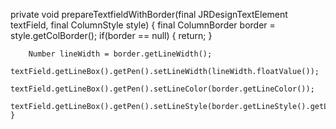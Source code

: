private void prepareTextfieldWithBorder(final JRDesignTextElement textField, final ColumnStyle style)
	{
		final ColumnBorder border = style.getColBorder();
		if(border == null)
		{
			return;
		}
		
		Number lineWidth = border.getLineWidth();
		textField.getLineBox().getPen().setLineWidth(lineWidth.floatValue());
		textField.getLineBox().getPen().setLineColor(border.getLineColor());
		textField.getLineBox().getPen().setLineStyle(border.getLineStyle().getLineStyleEnum());
	}